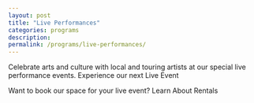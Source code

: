 ```yaml
---
layout: post
title: "Live Performances"
categories: programs
description:
permalink: /programs/live-performances/
---
```



Celebrate arts and culture with local and touring artists at our special live performance events. 
Experience our next Live Event


Want to book our space for your live event?
Learn About Rentals
